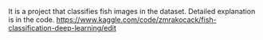 It is a project that classifies fish images in the dataset. Detailed explanation is in the code.
https://www.kaggle.com/code/zmrakocack/fish-classification-deep-learning/edit
